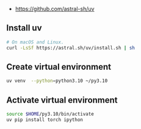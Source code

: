 
- https://github.com/astral-sh/uv

## Install uv

```bash
# On macOS and Linux.
curl -LsSf https://astral.sh/uv/install.sh | sh
```

## Create virtual environment
```bash
uv venv  --python=python3.10 ~/py3.10
```

## Activate virtual environment
```bash
source $HOME/py3.10/bin/activate
uv pip install torch ipython
```


